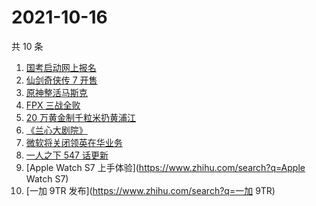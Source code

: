 # 2021-10-16

共 10 条

<!-- BEGIN ZHIHUSEARCH -->
<!-- 最后更新时间 Sat Oct 16 2021 00:12:33 GMT+0800 (China Standard Time) -->
1. [国考启动网上报名](https://www.zhihu.com/search?q=国考)
1. [仙剑奇侠传 7 开售](https://www.zhihu.com/search?q=仙剑奇侠传7)
1. [原神整活马斯克](https://www.zhihu.com/search?q=原神)
1. [FPX 三战全败](https://www.zhihu.com/search?q=FPX)
1. [20 万黄金制千粒米扔黄浦江](https://www.zhihu.com/search?q=黄金米)
1. [《兰心大剧院》](https://www.zhihu.com/search?q=兰心大剧院)
1. [微软将关闭领英在华业务](https://www.zhihu.com/search?q=领英)
1. [一人之下 547 话更新](https://www.zhihu.com/search?q=一人之下)
1. [Apple Watch S7 上手体验](https://www.zhihu.com/search?q=Apple Watch S7)
1. [一加 9TR 发布](https://www.zhihu.com/search?q=一加 9TR)
<!-- END ZHIHUSEARCH -->
